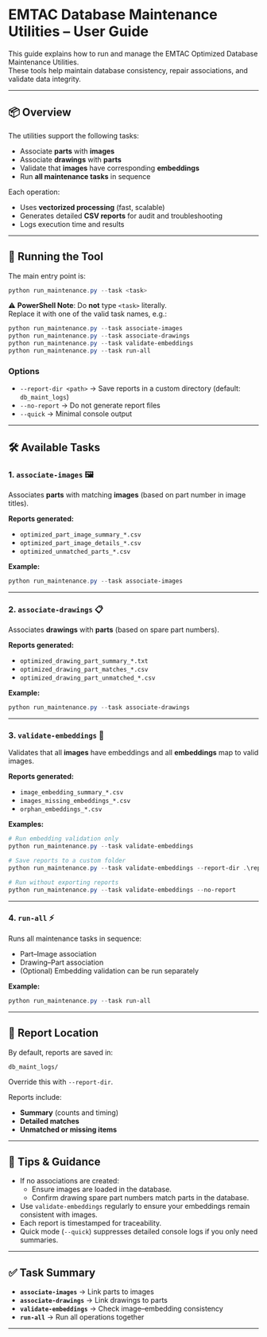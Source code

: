 # EMTAC Database Maintenance Utilities – User Guide

This guide explains how to run and manage the EMTAC Optimized Database Maintenance Utilities.  
These tools help maintain database consistency, repair associations, and validate data integrity.

---

## 📦 Overview

The utilities support the following tasks:

- Associate **parts** with **images**
- Associate **drawings** with **parts**
- Validate that **images** have corresponding **embeddings**
- Run **all maintenance tasks** in sequence

Each operation:
- Uses **vectorized processing** (fast, scalable)
- Generates detailed **CSV reports** for audit and troubleshooting
- Logs execution time and results

---

## 🚀 Running the Tool

The main entry point is:

```powershell
python run_maintenance.py --task <task>
```

⚠️ **PowerShell Note**: Do **not** type `<task>` literally.  
Replace it with one of the valid task names, e.g.:

```powershell
python run_maintenance.py --task associate-images
python run_maintenance.py --task associate-drawings
python run_maintenance.py --task validate-embeddings
python run_maintenance.py --task run-all
```

### Options

- `--report-dir <path>` → Save reports in a custom directory (default: `db_maint_logs`)  
- `--no-report` → Do not generate report files  
- `--quick` → Minimal console output  

---

## 🛠 Available Tasks

### 1. `associate-images` 🖼
Associates **parts** with matching **images** (based on part number in image titles).

**Reports generated:**
- `optimized_part_image_summary_*.csv`
- `optimized_part_image_details_*.csv`
- `optimized_unmatched_parts_*.csv`

**Example:**
```powershell
python run_maintenance.py --task associate-images
```

---

### 2. `associate-drawings` 📋
Associates **drawings** with **parts** (based on spare part numbers).

**Reports generated:**
- `optimized_drawing_part_summary_*.txt`
- `optimized_drawing_part_matches_*.csv`
- `optimized_drawing_part_unmatched_*.csv`

**Example:**
```powershell
python run_maintenance.py --task associate-drawings
```

---

### 3. `validate-embeddings` 🧩
Validates that all **images** have embeddings and all **embeddings** map to valid images.

**Reports generated:**
- `image_embedding_summary_*.csv`
- `images_missing_embeddings_*.csv`
- `orphan_embeddings_*.csv`

**Examples:**
```powershell
# Run embedding validation only
python run_maintenance.py --task validate-embeddings

# Save reports to a custom folder
python run_maintenance.py --task validate-embeddings --report-dir .\reports

# Run without exporting reports
python run_maintenance.py --task validate-embeddings --no-report
```

---

### 4. `run-all` ⚡
Runs all maintenance tasks in sequence:
- Part–Image association
- Drawing–Part association
- (Optional) Embedding validation can be run separately

**Example:**
```powershell
python run_maintenance.py --task run-all
```

---

## 📂 Report Location

By default, reports are saved in:

```
db_maint_logs/
```

Override this with `--report-dir`.

Reports include:
- **Summary** (counts and timing)
- **Detailed matches**
- **Unmatched or missing items**

---

## 📝 Tips & Guidance

- If no associations are created:
  - Ensure images are loaded in the database.
  - Confirm drawing spare part numbers match parts in the database.
- Use `validate-embeddings` regularly to ensure your embeddings remain consistent with images.
- Each report is timestamped for traceability.
- Quick mode (`--quick`) suppresses detailed console logs if you only need summaries.

---

## ✅ Task Summary

- **`associate-images`** → Link parts to images  
- **`associate-drawings`** → Link drawings to parts  
- **`validate-embeddings`** → Check image–embedding consistency  
- **`run-all`** → Run all operations together  

---
